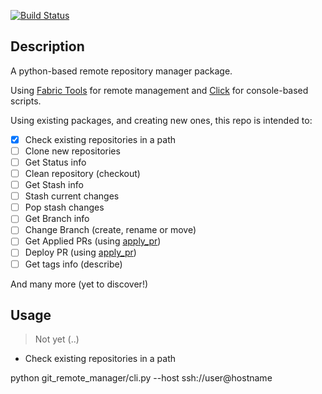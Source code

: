 
[![Build Status](https://travis-ci.org/ytturi/git_remote_manager.svg?branch=master)](https://travis-ci.org/ytturi/git_remote_manager)

## Description

A python-based remote repository manager package.

Using [Fabric Tools](http://www.fabfile.org) for remote management and
[Click](http://click.pocoo.org/5/) for console-based scripts.

Using existing packages, and creating new ones, this repo is intended to:

- [x] Check existing repositories in a path
- [ ] Clone new repositories
- [ ] Get Status info
- [ ] Clean repository (checkout)
- [ ] Get Stash info
- [ ] Stash current changes
- [ ] Pop stash changes
- [ ] Get Branch info
- [ ] Change Branch (create, rename or move)
- [ ] Get Applied PRs (using [apply_pr](https://github.com/gisce/apply_pr))
- [ ] Deploy PR (using [apply_pr](https://github.com/gisce/apply_pr))
- [ ] Get tags info (describe)

And many more (yet to discover!)

## Usage

> Not yet (..)

- Check existing repositories in a path

python git_remote_manager/cli.py --host ssh://user@hostname
